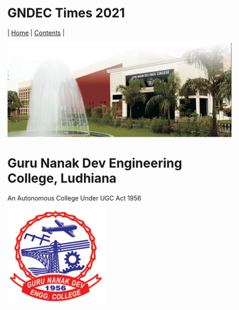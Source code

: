 # GNDEC Times  2021

| [Home](TitlePage.md) | [Contents](CoverPage/Contents.md) |

![GNDEC](CoverPage/Images/GNDEC.png)
# Guru Nanak Dev Engineering College, Ludhiana
An Autonomous College Under UGC Act 1956

![logo](CoverPage/Images/logo.png)
